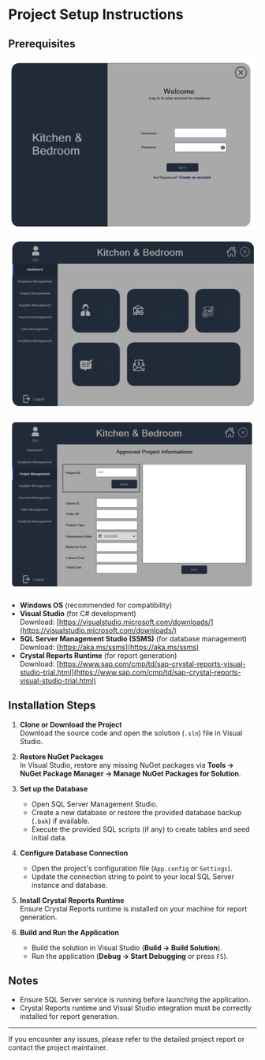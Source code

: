 # Project Setup Instructions

## Prerequisites

![Business Management System Screenshot](https://raw.githubusercontent.com/Ilmaa2003/Business-Management-System/main/Extra/Images/Screenshot%202024-11-13%20191410.png)

![Business Management System Screenshot](https://raw.githubusercontent.com/Ilmaa2003/Business-Management-System/main/Extra/Images/Screenshot%202024-11-13%20185157.png)

![Business Management System Screenshot](https://raw.githubusercontent.com/Ilmaa2003/Business-Management-System/main/Extra/Images/Screenshot%202024-11-13%20182306.png)


- **Windows OS** (recommended for compatibility)
- **Visual Studio** (for C# development)  
  Download: [https://visualstudio.microsoft.com/downloads/](https://visualstudio.microsoft.com/downloads/)
- **SQL Server Management Studio (SSMS)** (for database management)  
  Download: [https://aka.ms/ssms](https://aka.ms/ssms)
- **Crystal Reports Runtime** (for report generation)  
  Download: [https://www.sap.com/cmp/td/sap-crystal-reports-visual-studio-trial.html](https://www.sap.com/cmp/td/sap-crystal-reports-visual-studio-trial.html)

## Installation Steps

1. **Clone or Download the Project**  
   Download the source code and open the solution (`.sln`) file in Visual Studio.

2. **Restore NuGet Packages**  
   In Visual Studio, restore any missing NuGet packages via **Tools → NuGet Package Manager → Manage NuGet Packages for Solution**.

3. **Set up the Database**  
   - Open SQL Server Management Studio.  
   - Create a new database or restore the provided database backup (`.bak`) if available.  
   - Execute the provided SQL scripts (if any) to create tables and seed initial data.

4. **Configure Database Connection**  
   - Open the project's configuration file (`App.config` or `Settings`).  
   - Update the connection string to point to your local SQL Server instance and database.

5. **Install Crystal Reports Runtime**  
   Ensure Crystal Reports runtime is installed on your machine for report generation.

6. **Build and Run the Application**  
   - Build the solution in Visual Studio (**Build → Build Solution**).  
   - Run the application (**Debug → Start Debugging** or press `F5`).

## Notes

- Ensure SQL Server service is running before launching the application.  
- Crystal Reports runtime and Visual Studio integration must be correctly installed for report generation.

---

If you encounter any issues, please refer to the detailed project report or contact the project maintainer.

